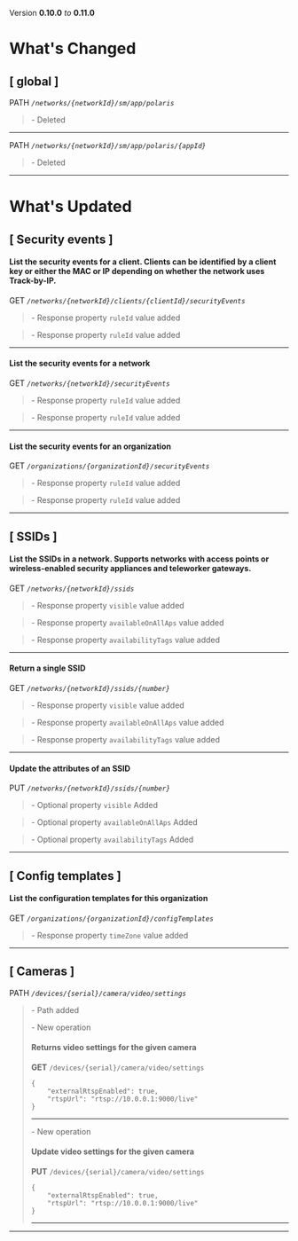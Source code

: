Version **0.10.0** _to_ **0.11.0**

What's Changed
==============

\[ global \]
------------

PATH _`/networks/{networkId}/sm/app/polaris`_

> \- Deleted

* * *

PATH _`/networks/{networkId}/sm/app/polaris/{appId}`_

> \- Deleted

* * *

What's Updated
==============

\[ Security events \]
---------------------

#### List the security events for a client. Clients can be identified by a client key or either the MAC or IP depending on whether the network uses Track-by-IP.

GET _`/networks/{networkId}/clients/{clientId}/securityEvents`_

> \- Response property `ruleId` value added

> \- Response property `ruleId` value added

* * *

#### List the security events for a network

GET _`/networks/{networkId}/securityEvents`_

> \- Response property `ruleId` value added

> \- Response property `ruleId` value added

* * *

#### List the security events for an organization

GET _`/organizations/{organizationId}/securityEvents`_

> \- Response property `ruleId` value added

> \- Response property `ruleId` value added

* * *

\[ SSIDs \]
-----------

#### List the SSIDs in a network. Supports networks with access points or wireless-enabled security appliances and teleworker gateways.

GET _`/networks/{networkId}/ssids`_

> \- Response property `visible` value added

> \- Response property `availableOnAllAps` value added

> \- Response property `availabilityTags` value added

* * *

#### Return a single SSID

GET _`/networks/{networkId}/ssids/{number}`_

> \- Response property `visible` value added

> \- Response property `availableOnAllAps` value added

> \- Response property `availabilityTags` value added

* * *

#### Update the attributes of an SSID

PUT _`/networks/{networkId}/ssids/{number}`_

> \- Optional property `visible` Added

> \- Optional property `availableOnAllAps` Added

> \- Optional property `availabilityTags` Added

* * *

\[ Config templates \]
----------------------

#### List the configuration templates for this organization

GET _`/organizations/{organizationId}/configTemplates`_

> \- Response property `timeZone` value added

* * *

\[ Cameras \]
-------------

PATH _`/devices/{serial}/camera/video/settings`_

> \- Path added  
>   
> \- New operation
> 
> #### Returns video settings for the given camera
> 
> **GET** `/devices/{serial}/camera/video/settings`  
> 
>     {
>         "externalRtspEnabled": true,
>         "rtspUrl": "rtsp://10.0.0.1:9000/live"
>     }
> 
> * * *
> 
>   
> \- New operation
> 
> #### Update video settings for the given camera
> 
> **PUT** `/devices/{serial}/camera/video/settings`  
> 
>     {
>         "externalRtspEnabled": true,
>         "rtspUrl": "rtsp://10.0.0.1:9000/live"
>     }
> 
> * * *

* * *